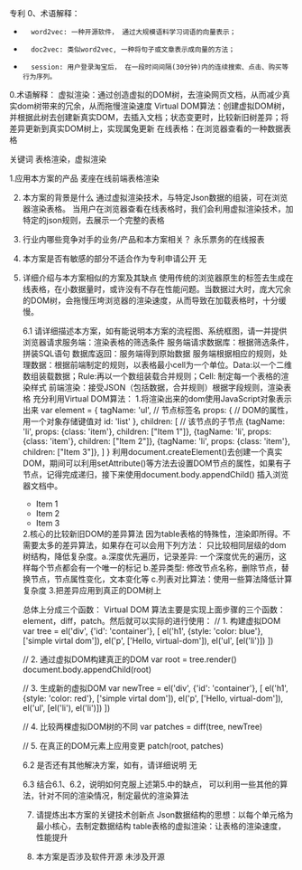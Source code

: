 专利
0、术语解释：
* 		word2vec: 一种开源软件， 通过大规模语料学习词语的向量表示；
* 		doc2vec: 类似word2vec, 一种将句子或文章表示成向量的方法；
* 		session: 用户登录淘宝后， 在一段时间间隔(30分钟)内的连续搜索、点击、购买等行为序列。

0.术语解释：
虚拟渲染：通过创造虚拟的DOM树，去渲染网页文档，从而减少真实dom树带来的冗余，从而拖慢渲染速度
Virtual DOM算法：创建虚拟DOM树，并根据此树去创建新真实DOM，去插入文档；状态变更时，比较新旧树差异；将差异更新到真实DOM树上，实现属兔更新
在线表格：在浏览器查看的一种数据表格

关键词
表格渲染，虚拟渲染

1.应用本方案的产品
麦座在线前端表格渲染

2. 本方案的背景是什么
通过虚拟渲染技术，与特定Json数据的组装，可在浏览器渲染表格。
当用户在浏览器查看在线表格时，我们会利用虚拟渲染技术，加特定的json规则，去展示一个完整的表格

3. 行业内哪些竞争对手的业务/产品和本方案相关？
永乐票务的在线报表 

4. 本方案是否有敏感的部分不适合作为专利申请公开
无

5. 详细介绍与本方案相似的方案及其缺点
使用传统的浏览器原生的<table>标签去生成在线表格，在小数据量时，或许没有不存在性能问题。当数据过大时，庞大冗余的DOM树，会拖慢压垮浏览器的渲染速度，从而导致在加载表格时，十分缓慢。

6.1 请详细描述本方案，如有能说明本方案的流程图、系统框图，请一并提供
浏览器请求服务端：渲染表格的筛选条件
服务端请求数据库：根据筛选条件，拼装SQL语句
数据库返回：服务端得到原始数据
服务端根据相应的规则，处理数据：根据前端制定的规则，以表格最小cell为一个单位。Data:以一个二维数组装载数据；Rule:再以一个数组装载合并规则；Cell: 制定每一个表格的渲染样式
前端渲染：接受JSON（包括数据，合并规则）根据字段规则，渲染表格
充分利用Virtual DOM算法：
1.将渲染出来的dom使用JavaScript对象表示出来
var element = {
  tagName: 'ul', // 节点标签名
  props: { // DOM的属性，用一个对象存储键值对
    id: 'list'
  },
  children: [ // 该节点的子节点
    {tagName: 'li', props: {class: 'item'}, children: ["Item 1"]},
    {tagName: 'li', props: {class: 'item'}, children: ["Item 2"]},
    {tagName: 'li', props: {class: 'item'}, children: ["Item 3"]},
  ]
}
利用document.createElement()去创建一个真实DOM，期间可以利用setAttribute()等方法去设置DOM节点的属性，如果有子节点，记得完成递归，接下来使用document.body.appendChild() 插入浏览器文档中。
<ul id='list'>
  <li class='item'>Item 1</li>
  <li class='item'>Item 2</li>
  <li class='item'>Item 3</li>
</ul>
2.核心的比较新旧DOM的差异算法
因为table表格的特殊性，渲染即所得。不需要太多的差异算法，如果存在可以会用下列方法：
只比较相同层级的dom树结构，降低复杂度。a.深度优先遍历，记录差异: 一个深度优先的遍历，这样每个节点都会有一个唯一的标记
b.差异类型: 修改节点名称，删除节点，替换节点，节点属性变化，文本变化等
c.列表对比算法：使用一些算法降低计算复杂度
3.把差异应用到真正的DOM树上

总体上分成三个函数：
Virtual DOM 算法主要是实现上面步骤的三个函数：element，diff，patch。然后就可以实际的进行使用：
// 1. 构建虚拟DOM
var tree = el('div', {'id': 'container'}, [
    el('h1', {style: 'color: blue'}, ['simple virtal dom']),
    el('p', ['Hello, virtual-dom']),
    el('ul', [el('li')])
])

// 2. 通过虚拟DOM构建真正的DOM
var root = tree.render()
document.body.appendChild(root)

// 3. 生成新的虚拟DOM
var newTree = el('div', {'id': 'container'}, [
    el('h1', {style: 'color: red'}, ['simple virtal dom']),
    el('p', ['Hello, virtual-dom']),
    el('ul', [el('li'), el('li')])
])

// 4. 比较两棵虚拟DOM树的不同
var patches = diff(tree, newTree)

// 5. 在真正的DOM元素上应用变更
patch(root, patches)

6.2 是否还有其他解决方案，如有，请详细说明
无

6.3 结合6.1、6.2，说明如何克服上述第5.中的缺点，
可以利用一些其他的算法，针对不同的渲染情况，制定最优的渲染算法

7. 请提炼出本方案的关键技术创新点
Json数据结构的思想：以每个单元格为最小核心，去制定数据结构
table表格的虚拟渲染：让表格的渲染速度，性能提升

8. 本方案是否涉及软件开源
未涉及开源